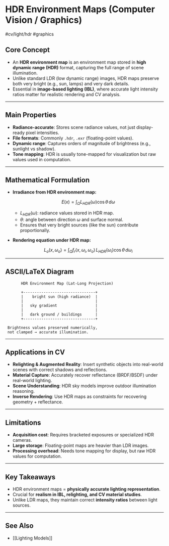 # HDR Environment Maps (Computer Vision / Graphics)
 #cv/light/hdr #graphics

## Core Concept
- An **HDR environment map** is an environment map stored in **high dynamic range (HDR)** format, capturing the full range of scene illumination.  
- Unlike standard LDR (low dynamic range) images, HDR maps preserve both very bright (e.g., sun, lamps) and very dark details.  
- Essential in **image-based lighting (IBL)**, where accurate light intensity ratios matter for realistic rendering and CV analysis.  

---

## Main Properties
- **Radiance-accurate**: Stores scene radiance values, not just display-ready pixel intensities.  
- **File formats**: Commonly `.hdr`, `.exr` (floating-point values).  
- **Dynamic range**: Captures orders of magnitude of brightness (e.g., sunlight vs shadow).  
- **Tone mapping**: HDR is usually tone-mapped for visualization but raw values used in computation.  

---

## Mathematical Formulation
- **Irradiance from HDR environment map:**

  $$
  E(x) = \int_{\Omega} L_{HDR}(\omega) \cos\theta \, d\omega
  $$

  - $L_{HDR}(\omega)$: radiance values stored in HDR map.  
  - $\theta$: angle between direction $\omega$ and surface normal.  
  - Ensures that very bright sources (like the sun) contribute proportionally.  

- **Rendering equation under HDR map:**

  $$
  L_o(x, \omega_o) = \int_{\Omega} f_r(x, \omega_i, \omega_o) \, L_{HDR}(\omega_i) \cos\theta \, d\omega_i
  $$

---

## ASCII/LaTeX Diagram

```
       HDR Environment Map (Lat-Long Projection)

       +--------------------------------+
       |    bright sun (high radiance)  |
       |                                |
       |   sky gradient                 |
       |                                |
       |   dark ground / buildings      |
       +--------------------------------+

 Brightness values preserved numerically,
 not clamped → accurate illumination.
```

---

## Applications in CV
- **Relighting & Augmented Reality**: Insert synthetic objects into real-world scenes with correct shadows and reflections.  
- **Material Capture**: Accurately recover reflectance (BRDF/BSDF) under real-world lighting.  
- **Scene Understanding**: HDR sky models improve outdoor illumination reasoning.  
- **Inverse Rendering**: Use HDR maps as constraints for recovering geometry + reflectance.  

---

## Limitations
- **Acquisition cost**: Requires bracketed exposures or specialized HDR cameras.  
- **Large storage**: Floating-point maps are heavier than LDR images.  
- **Processing overhead**: Needs tone mapping for display, but raw HDR values for computation.  

---

## Key Takeaways
- HDR environment maps = **physically accurate lighting representation**.  
- Crucial for **realism in IBL, relighting, and CV material studies**.  
- Unlike LDR maps, they maintain correct **intensity ratios** between light sources.  

---
## See Also
- [[Lighting Models]]